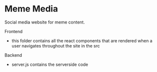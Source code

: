 # Meme Media
Social media website for meme content.

Frontend
- this folder contains all the react components that are rendered when a user navigates throughout the site in the src

Backend
- server.js contains the serverside code
